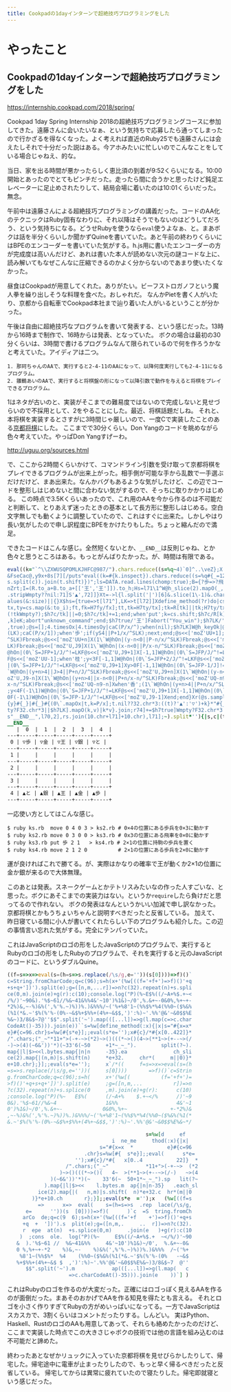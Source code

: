 ```yaml
---
title: Cookpadの1dayインターンで超絶技巧プログラミングをした
---
```


# やったこと

## Cookpadの1dayインターンで超絶技巧プログラミングをした

https://internship.cookpad.com/2018/spring/

Cookpad 1day Spring Internship 2018の超絶技巧プログラミングコースに参加してきた。遠藤さんに会いたいなぁ、という気持ちで応募したら通ってしまったので行かざるを得なくなった。よく考えれば直近のRuby25でも遠藤さんには会えたしそれで十分だった説はある。今アホみたいに忙しいのでこんなことをしている場合じゃねえ、的な。

当日、家を出る時間が悪かったらしく恵比須の到着が9:52くらいになる。10:00開始とあったのでとてもピンチだった。走ったら間に合うかと思ったけど鈍足エレベーターに足止めされたりして、結局会場に着いたのは10:01くらいだった。無念。

午前中は遠藤さんによる超絶技巧プログラミングの講義だった。コードのAA化のテクニックはRuby固有なわりに、それ以降はそうでもないのはどうしてだろう、という気持ちになる。どうせRubyを使うなら`eval`使うよなぁ、と。まあボクは話を半分くらいしか聞かずQuineを書いていた。あと午前の終わりくらいにはBPEのエンコーダーを書いていた気がする。h.js用に書いたエンコーダーの方が完成度は高いんだけど、あれは書いた本人が読めない次元の謎コードな上に、読み解いてもなぜこんなに圧縮できるのかよく分からないのであまり使いたくなかった。

昼食はCookpadが用意してくれた。ありがたい。ビーフストロガノフという魔人拳を繰り出しそうな料理を食べた。おしゃれだ。
なんかPietを書く人がいたり、京都から自転車でCookpad本社まで辿り着いた人がいるということが分かった。

午後は自由に超絶技巧なプログラムを書いて発表する、という感じだった。13時から16時まで制作で、16時からは発表、となっていた。
ボクの場合は最初の30分くらいは、3時間で書けるプログラムなんて限られているので何を作ろうかなと考えていた。アイディアは二つ。

    1. 那珂ちゃんのAAで、実行すると2-4-11のAAになって、以降何度実行しても2-4-11になるプログラム。
    2. 雛鶴あいのAAで、実行すると将棋盤の形になって以降引数で動作を与えると将棋をプレイできるプログラム。

1はネタが古いのと、実装がそこまでの難易度ではないので完成しないと見せづらいので不採用として、2をやることにした。最近、将棋話題だしね。
それと、本将棋を実装するとさすがに3時間じゃ厳しいので、一度Cで実装したことのある[京都将棋](https://ja.wikipedia.org/wiki/京都将棋)にした。
ここまでで30分くらい。Don Yangのコードを眺めながら色々考えていた。やっぱDon Yangすげーわ。

http://uguu.org/sources.html

で、ここから2時間くらいかけて、コマンドライン引数を受け取って京都将棋をプレイできるプログラムが出来上がった。相手側が可能な手から乱数で一手選ぶだけだけど、まあ出来た。なんかバグもあるような気がしたけど、この辺でコードを整形しはじめないと間に合わない気がするので、そっちに取りかかりはじめる。
この時点で3.5Kくらいあったので、これ用のAAを今から作るのは不可能だと判断して、とりあえず迷ったときの基本として長方形に整形しはじめる。空白文字無しでも動くように調整していたので、これはすぐに出来た。しかしやはり長い気がしたので申し訳程度にBPEをかけたりもした。ちょっと縮んだので満足。

できたコードはこんな感じ。全然短くないとか、`__END__`は反則じゃね、とか色々と思うところはある。もっとがんばりたかった。が、時間は有限である。

```ruby
eval((k="`^\\ZXWUSQPOMLKJHFC@987/").chars.reduce((s=%q~4)`0]^..\veZ};X.eWQ9U==S,xQHMP{|O7yMfaLlCK8nJ$pH&
&FseCac@,y9x+8s[7][/puts"eval((k=#{k.inspect}).chars.reduce((s=%q#{_=126.chr}#{s}#{_}).split*'')Os,c|(t=
s.split(c)).join(t.shift)})";ls=DATA.read.lines(chomp:true);B={?歩=>?飛,?金=>?桂,?銀=>?角,?と=>?香XR=B.i
nZrt;I=(R.to_a+B.to_a+[['王','王']]).to_h;Hs=l71\1^W@h_slice(2).mapO(_,l)|lFl.split('|')[1,5].mapOs|[71]
.stripWmpty??nil:71]S'▲',72]]}Xt=->l{l.split('|')[6]&.slice(1\-1)&.chars&.group_by(&:itClf)&.transform_v
alues(&:size)||{}X$hs={true=>t[l71^],LK=>t[l72]]Xdefine_method(?r)do|cs,c|caC(cs.shift);when'moZ';fx,fy,
tx,ty=cs.map(&:to_i);ft,fk=H7fy/fx];tt,tk=H7ty/tx];tk=R[tk]||tk;H7ty/tx]=[ft,I[fk]];H7fy/fx]=[nil,""];if
(!tkWmpty?);$h7c/tk]||=0;$h7c/tk]+=1;end;when'put';k=cs.shift;$h7c/R[k]||k]-=1;x9=cs.map(&:to_i);P/x]=[c
,k]eK;abort"unknown_command";end;$h7true/'王']Fabort("You_win");$h7LK/'王']Fabort("You_loC\");end;r(ARGV
,true);@s=[];4.timesOx|4.timesOy|caC(P/x/^);when(nil);$h7LK]W@h_keyOk|@s<<['put',kU]<<['put',B[k]U]Xwhen
(LK);caC(P/x/1]);when'歩';if(yS4||P+1/x/^SLK);next;end;@s<<['moZ'UU+1];when'飛';(1\`W@hOn|(y+n>4||P+n/x/
^SLK)Fbreak;@s<<['moZ'UU+n]X(1\`W@hOn|(y-n<0||P-n/x/^SLK)Fbreak;@s<<['moZ'UU-n]X(1\`W@hOn|(J>4||P/x-n/^S
LK)Fbreak;@s<<['moZ'U,J9]X(1\`W@hOn|(x-n<0||P/x-n/^SLK)Fbreak;@s<<['moZ'UQ-n9]Xwhen'金','と';y<4F(-1\1)W
@hOn|(0\`S=JFP+1/J/^!=LKF@s<<['moZ'U,J9+1]X[-1,1]W@hOn|(0\`S=JFP/J/^!=LKF@s<<['moZ'U,J9]Xy>0FP-1/x/^!=LK
F@s<<['moZ'UU-1];when'桂';y<3F[-1,1]W@hOn|(0\`S=JFP+2/J/^!=LKF@s<<['moZ'U,J9+2]Xwhen'銀';y<4F(-1\1)W@hOn
|(0\`S=JFP+1/J/^!=LKF@s<<['moZ'U,J9+1]Xy>0F[-1,1]W@hOn|(0\`S=JFP-1/J]!=LKF@s<<['moZ'U,J9-1]Xwhen'角';(1\
`W@hOn|(y+n>4||J>4||P+n/J/^SLK)Fbreak;@s<<['moZ'U,J9+n]X(1\`W@hOn|(y-n<0||J>4||P-n/J/^SLK)Fbreak;@s<<['m
oZ'U,J9-n]X(1\`W@hOn|(y+n>4||x-n<0||P+n/x-n/^SLK)Fbreak;@s<<['moZ'UQ-n9+n]X(1\`W@hOn|(y-n<0||x-n<0||P-n/
x-n/^SLK)Fbreak;@s<<['moZ'UQ-n9-n]Xwhen'香';(1\`W@hOn|(y+n>4||P+n/x/^SLK)Fbreak;@s<<['moZ'UU+n]Xwhen'王'
;y<4F(-1\1)W@hOn|(0\`S=JFP+1/J/^!=LKF@s<<['moZ'U,J9+1]X[-1,1]W@hOn|(0\`S=JFP/J/^!=LKF@s<<['moZ'U,J9]Xy!=
0F(-1\1)W@hOn|(0\`S=JFP-1/J/^!=LKF@s<<['moZ'U,J9-1]Xend;end}Xr(@s.sample,LK);rs=(0\`.mapOy|"#{_=32.chr}#
{y}#{_}|#{_}#{(0\`.mapOx|t,k=P/x];t.nil??32.chr*3:((t)?'▲':'▽')+k}*"#{_}|#{_}"}#{_}|#{_}"Xr7^+=$h7LK]Wmp
ty?F32.chr*3||$h7LK].mapO(k,v)|k*v}.join;r74]+=$h7true]Wmpty?F32.chr*3||$h7true].mapO(k,v)|k*v}.join;put
s"__END__",l70,2],rs.join(10.chr+l71]+10.chr),l71];~).split*''){|s,c|(t=s.split(c)).join(t.shift)})
__END__
   |  0  |  1  |  2  |  3  |  4  |
---+-----+-----+-----+-----+-----+
 0 | ▽歩 | ▽金 | ▽王 | ▽銀 | ▽と |
---+-----+-----+-----+-----+-----+
 1 |     |     |     |     |     |
---+-----+-----+-----+-----+-----+
 2 |     |     |     |     |     |
---+-----+-----+-----+-----+-----+
 3 |     |     |     |     |     |
---+-----+-----+-----+-----+-----+
 4 | ▲と | ▲銀 | ▲王 | ▲金 | ▲歩 |
---+-----+-----+-----+-----+-----+
```

一応使い方としてはこんな感じ。

```console
$ ruby ks.rb  move 0 4 0 3 > ks2.rb # 0×4の位置にある歩兵を0×3に動かす
$ ruby ks2.rb move 0 3 0 0 > ks3.rb # 0x3の位置にある飛車を0×0に動かす
$ ruby ks3.rb put 歩 2 1   > ks4.rb # 2×1の位置に持駒の歩兵を置く
$ ruby ks4.rb move 2 1 2 0          # 2×1の位置にある歩兵を2×0に動かす
```

運が良ければこれで勝てる。が、実際はかなりの確率で王が動くか2×1の位置に金か銀が来るので大体無理。

このあとは発表。スネークゲームとかテトリスみたいなの作った人すごいな、と思った。ボクにあそこまでの実装力はない。というか`require`したら負けだと思ってるので作れない。
ボクの発表はなんというかいい加減で申し訳なかった。京都将棋とかもうちょいちゃんと説明すべきだったと反省している。
加えて、昨日寝ている間に小人が書いてくれたらしい下のプログラムも紹介した。この辺の事情言い忘れた気がする。完全にテンパっていた。

これはJavaScriptのロゴの形をしたJavaScriptのプログラムで、実行するとRubyのロゴの形をしたRubyのプログラムで、それを実行すると元のJavaScriptのコードに、というダブルQuine。

```javascript
((f=s=>x=>eval(s=(h=s=>s.replace(/\s/g,e=''))(s[0])))=>f)()`
c=String.fromCharCode;q=c(96);s=h(x+'(%w[((f='+f+')=>f)()'+q
+s+q+'])').split(e);g=([n,m,...r])=>n?c(32).repeat(n)+s.spli
ce(0,m).join(e)+g(r):c(10);console.log("P)(%~E$%((/~A+%$.+~<
/%/)'~90&).'%$~61//%&~41&%%4&'~10')%1&)~/0',%.&+~-0&0%,%+~+-
*2%)&,~-%)&%(',%'%.~)%))%.)&%%%/~('%+%8'1~(%%$%*%4(%%0~($%&%
(%1(*&.~'$%(%'%-(0%-~&$%+$%%+(4%+~&$$,')':%)~'.%%'@&'~&0$$%E
%&~)3/8&$~7@''$$".split('~').map(([...l])=>g(l.map(c=>c.char
CodeAt()-35))).join(e))``s=%w[define_method(:x){|x|s="#{x=x*
e}#{c=96.chr}s=%w[#{s*e}];;eval(s*e='');x#{c}/*#{x[0..422]}*
/".chars;("_~"*11+">(-+-~>(*2)~>()(((*~>()(4~>(**1~>(+--~>(/
-)~>(4)(~6&'))'*)(~33'6(~50     +1*~_~_").        split(?~).
map{|l|$><<l.bytes.map{|n|n     -35}.ea               ch_sli
ce(2).map{|(n,m)|s.shift(n)     *e+32.     chr*(     m||0)}*
e+10.chr};}];;eval(s*e='');     x`/*((     f=s=>x=>eval(s=(h
=s=>s.replace(/\s/g,e=''))(     s[0])))       =>f)()`c=Strin
g.fromCharCode;q=c(96);s=h(     x+'(%w[(          (f='+f+')=
>f)()'+q+s+q+'])').split(e)     ;g=([n,m,...          r])=>n
?c(32).repeat(n)+s.splice(0     ,m).join(e)+g(r):      c(10)
;console.log("P)(%~   E$%(      (/~A+%    $.+~</%      /)'~9
0&).'%$~61//%&~4                1&%%                   4&'~1
0')%1&)~/0',%.&+~-             0&0%,%+~              +-*2%)&
,~-%)&%(',%'%.~)%))%.)&%%%/~('%+%8'1~(%%$%*%4(%%0~($%&%(%1(*
&.~'$%(%'%-(0%-~&$%+$%%+(4%+~&$$,')':%)~'.%%'@&'~&0$$%E%&~*/
```

```ruby
                                             s=%w[d     ef
                                  i  ne_me     thod(:x){|x|
                              s="#{x=x  *           e}#{c=96
                         .chr}s=%w[#{  s*e}];;eval(      s*e=
                      '');x#{c}/*#{   x[0..4           22]}  *
                   /".chars;("_~"            *11+">(-+-~>  (*2
                 )~>()(((*~>()(   4~  >(**1~>(+--~>(/-)   ~>(4
              )(~6&'))'*)(~    33'6(~  50+1*~_~_").sp   lit(?~
            ).map{|l|$><<    l.bytes.m  ap{|n|n-35}   .each_sl
          ice(2).map{|(   n,m)|s.shift(  n)*e+32.c  hr*(m||0
        )}*e+10.ch       r};}];;eval(s*e  ='');x   (%w[((f=s
          =>      x=>  eval(    s=(h=s=>s  .rep  lace(/\s/g,
      e=      ''))(s  [0])))=>f)(      )`c  =S  tring.fromCh
     arCo  de;q=c(9  6);s=h(x+'(%w[((f='+f    +')=>f)()'+q+s
     +q  +  '])').s  plit(e);g=([n,m,.     ..  r])=>n?c(32).
     r  epe  at(n)  +s.splice(0,m)     .join(e   )+g(r):c(10
    )  ;cons  ole.  log("P)(%~     E$%((/~A+%$.+  ~</%/)'~90
   &  ).'%$~61 //  %&~41&%%     4&'~10')%1&)~/0',  %.&+~-0&
   0 %,%+~+-*2    %)&,~-    %)&%(',%'%.~)%))%.)&%%%  /~('%+
    %8'1~(%%$%*  %4    (%%0~($%&%(%1(*&.~'$%(%'%-(0%   -~&$
   %+$%%+(4%+~&$ $  ,')':%)~'.%%'@&'~&0$$%E%&~)3/8&$~7  @''
      $$".split('~').m            ap(([...l])=>g(l.map(   c
                    =>c.charCodeAt()-35))).join(e    ))`] )
```

これはRubyのロゴを作るのが大変だった。正確にはロゴっぽく見えるAAを作るのが面倒だった。まあそのおかげでAAを作る知見を得たとも言える。
それとロゴを小さく作りすぎてRubyの方がめいっぱいになってる。一方でJavaScriptはスカスカで、3割くらいはコメントだったりする。しんどい。
実はPython、Haskell、RustのロゴのAAも用意してあって、それらも絡めたかったのだけど、ここまで実装した時点でこの大きさじゃボクの技術では他の言語を組み込むのは不可能だと諦めた。

終わったあとなぜかリュックに入っていた京都将棋を見せびらかしたりして、帰宅した。帰宅途中に電車が止まったりしたので、もっと早く帰るべきだったと反省している。
帰宅してからは異常に疲れていたので寝たりした。帰宅即就寝という感じだった。
